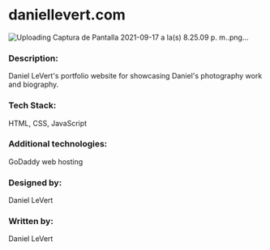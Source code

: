 # daniellevert.com

![Uploading Captura de Pantalla 2021-09-17 a la(s) 8.25.09 p. m..png…]()

### Description:
Daniel LeVert's portfolio website for showcasing Daniel's photography work and biography.

### Tech Stack: 
HTML, CSS, JavaScript

### Additional technologies:
GoDaddy web hosting

### Designed by:
Daniel LeVert

### Written by: 
Daniel LeVert
